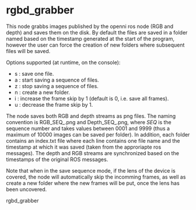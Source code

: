rgbd_grabber
============

This node grabbs images published by the openni ros node (RGB and depth) and saves them on the disk. By default the files are saved in a folder named based on the timestamp generated at the start of the program, however the user can force the creation of new folders where subsequent files will be saved.

Options supported (at runtime, on the console):
- s : save one file.
- a : start saving a sequence of files.
- z : stop saving a sequence of files.
- n : create a new folder.
- i : increase the frame skip by 1 (default is 0, i.e. save all frames).
- u : decrease the frame skip by 1.

The node saves both RGB and depth streams as png files. The naming convention is RGB_SEQ_.png and Depth_SEQ_.png, where _SEQ_ is the sequence number and takes values between 0001 and 9999 (thus a maximum of 10000 images can be saved per folder). In addition, each folder contains an index.txt file where each line contains one file name and the timestamp at which it was saved (taken from the approriapte ros messages). The depth and RGB streams are synchronized based on the timestamps of the original ROS messages.

Note that when in the save sequence mode, if the lens of the device is covered, the node will automatically skip the incomming frames, as well as create a new folder where the new frames will be put, once the lens has been uncovered.

rgbd_grabber
